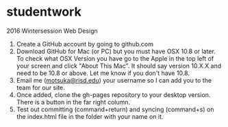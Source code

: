 # studentwork
2016 Wintersession Web Design

1. Create a GitHub account by going to github.com
2. Download GitHub for Mac (or PC) but you must have OSX 10.8 or later. To check what OSX Version you have go to the Apple in the top left of your screen and click "About This Mac". It should say version 10.X.X and need to be 10.8 or above. Let me know if you don't have 10.8.
3. Email me (motsuka@risd.edu) your username so I can add you to the team for our site.
4. Once added, clone the gh-pages repository to your desktop version. There is a button in the far right column.
5. Test out committing (command+return) and syncing (command+s) on the index.html file in the folder with your name on it.
